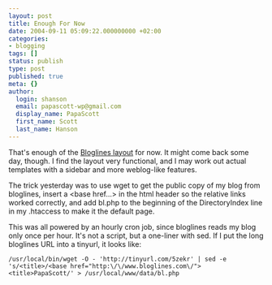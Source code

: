 ```yaml
---
layout: post
title: Enough For Now
date: 2004-09-11 05:09:22.000000000 +02:00
categories:
- blogging
tags: []
status: publish
type: post
published: true
meta: {}
author:
  login: shanson
  email: papascott-wp@gmail.com
  display_name: PapaScott
  first_name: Scott
  last_name: Hanson
---
```

<p>That's enough of the <a href="https://www.papascott.de/bl.php">Bloglines layout</a> for now. It might come back some day, though. I find the layout very functional, and I may work out actual templates with a sidebar and more weblog-like features.</p>
<p>The trick yesterday was to use wget to get the public copy of my blog from bloglines, insert a &lt;base href...&gt; in the html header so the relative links worked correctly, and add bl.php to the beginning of the DirectoryIndex line in my .htaccess to make it the default page. </p>
<p>This was all powered by an hourly cron job, since bloglines reads my blog only once per hour. It's not a script, but a one-liner with sed. If I put the long bloglines URL into a tinyurl, it looks like:</p>
<p><code>/usr/local/bin/wget -O - 'http://tinyurl.com/5zekr' | sed -e 's/&lt;title>/&lt;base href="http:&#92;/&#92;/www.bloglines.com&#92;/">&lt;title>PapaScott/' > /usr/local/www/data/bl.php</code></p>
